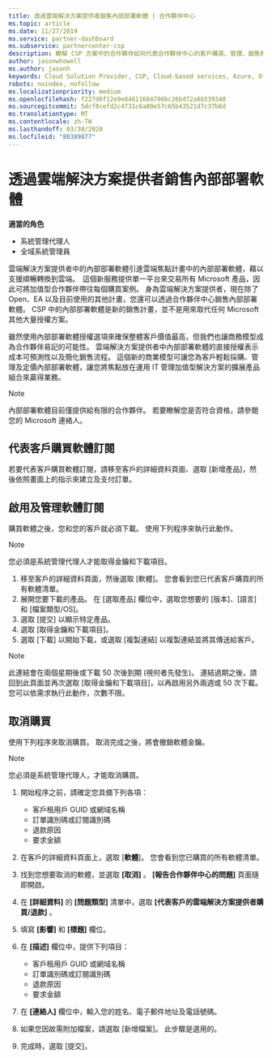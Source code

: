 ```yaml
---
title: 透過雲端解決方案提供者銷售內部部署軟體 | 合作夥伴中心
ms.topic: article
ms.date: 11/27/2019
ms.service: partner-dashboard
ms.subservice: partnercenter-csp
description: 瞭解 CSP 方案中的合作夥伴如何代表合作夥伴中心的客戶購買、管理、銷售和取消內部部署軟體訂閱。
author: jasonwhowell
ms.author: jasonh
keywords: Cloud Solution Provider, CSP, Cloud-based services, Azure, Office 365, Dynamics, CSP partner, sell in CSP, direct partner, direct CSP partner, indirect CSP reseller, direct CSP, indirect CSP, direct model, indirect model, indirect reseller, indirect provider, provider, distributor, cloud solution provider program, 雲端解決方案提供者, 雲端式服務, 雲端解決方案提供者合作夥伴, 過雲端解決方案提供者銷售, 直接合作夥伴, 間接雲端解決方案提供者合作夥伴, 間接雲端解決方案提供者經銷商, 直接雲端解決方案提供者, 間接雲端解決方案提供者, 直接模型, 間接模型, 間接經銷商, 間接提供者, 提供者, 散發者, 雲端解決方案提供者計畫
robots: noindex, nofollow
ms.localizationpriority: medium
ms.openlocfilehash: f227d6f12e9e84611684796bc26bd72a6b539348
ms.sourcegitcommit: 5dcf8cefd2c4731c6a80e57c65b43521d7c37b6d
ms.translationtype: MT
ms.contentlocale: zh-TW
ms.lasthandoff: 03/30/2020
ms.locfileid: "80389877"
---
```

# <a name="sell-on-premise-software-through-csp"></a>透過雲端解決方案提供者銷售內部部署軟體

**適當的角色**

- 系統管理代理人
- 全域系統管理員

雲端解決方案提供者中的內部部署軟體引進雲端焦點計畫中的內部部署軟體，藉以支援順暢轉換到雲端。  這個新服務提供單一平台來交易所有 Microsoft 產品，因此可將加值型合作夥伴帶往每個購買案例。 身為雲端解決方案提供者，現在除了 Open、EA 以及目前使用的其他計畫，您還可以透過合作夥伴中心銷售內部部署軟體。 CSP 中的內部部署軟體是新的銷售計畫，並不是用來取代任何 Microsoft 其他大量授權方案。 
 
雖然使用內部部署軟體授權選項來確保整體客戶價值最高，但我們也讓商務模型成為合作夥伴易記的可能性。 雲端解決方案提供者中內部部署軟體的直接授權表示成本可預測性以及簡化銷售流程。 這個新的商業模型可讓您為客戶輕鬆採購、管理及定價內部部署軟體，讓您將焦點放在運用 IT 管理加值型解決方案的擴展產品組合來贏得業務。 

>[!NOTE]
>內部部署軟體目前僅提供給有限的合作夥伴。 若要瞭解您是否符合資格，請參閱您的 Microsoft 連絡人。 


## <a name="buy-software-subscriptions-on-behalf-of-customers"></a>代表客戶購買軟體訂閱

若要代表客戶購買軟體訂閱，請移至客戶的詳細資料頁面、選取 \[新增產品\]，然後依照畫面上的指示來建立及支付訂單。

## <a name="activate-and-manage-software-subscriptions"></a>啟用及管理軟體訂閱

購買軟體之後，您和您的客戶就必須下載。 使用下列程序來執行此動作。 

>[!NOTE]
>您必須是系統管理代理人才能取得金鑰和下載項目。 

1. 移至客戶的詳細資料頁面，然後選取 [軟體]。 您會看到您已代表客戶購買的所有軟體清單。 
2.  展開您要下載的產品。 在 [選取產品] 欄位中，選取您想要的 [版本]、[語言] 和 [檔案類型/OS]。 
3.  選取 [提交] 以顯示特定產品。 
4.  選取 [取得金鑰和下載項目]。 
5.  選取 [下載] 以開始下載，或選取 [複製連結] 以複製連結並將其傳送給客戶。 

>[!NOTE]
>此連結會在兩個星期後或下載 50 次後到期 (視何者先發生)。 連結過期之後，請回到此頁面並再次選取 [取得金鑰和下載項目]，以再啟用另外兩週或 50 次下載。 您可以依需求執行此動作，次數不限。 


## <a name="cancel-a-purchase"></a>取消購買
使用下列程序來取消購買。 取消完成之後，將會撤銷軟體金鑰。 

>[!NOTE]
>您必須是系統管理代理人，才能取消購買。 

1.  開始程序之前，請確定您具備下列各項： 
    -   客戶租用戶 GUID 或網域名稱
    -   訂單識別碼或訂閱識別碼
    -   退款原因
    -   要求金額

2.  在客戶的詳細資料頁面上，選取 [**軟體**]。 您會看到您已購買的所有軟體清單。 

3.  找到您想要取消的軟體，並選取 **\[取消\]** 。 **\[報告合作夥伴中心的問題\]** 頁面隨即開啟。 

4.  在 **\[詳細資料\]** 的 **\[問題類型\]** 清單中，選取 **\[代表客戶的雲端解決方案提供者購買/退款\]** 。

5.  填寫 **\[影響\]** 和 **\[標題\]** 欄位。 

6.  在 **\[描述\]** 欄位中，提供下列項目： 
    -   客戶租用戶 GUID 或網域名稱
    -   訂單識別碼或訂閱識別碼
    -   退款原因
    -   要求金額

7.  在 **\[連絡人\]** 欄位中，輸入您的姓名、電子郵件地址及電話號碼。 

8.  如果您因故需附加檔案，請選取 [新增檔案]。 此步驟是選用的。 

9.  完成時，選取 [提交]。
